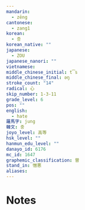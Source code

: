 ```yaml
---
mandarin:
  - zēng
cantonese:
  - zang1
korean:
  - 증
korean_native: ""
japanese:
  - ZOU
japanese_nanori: ""
vietnamese:
middle_chinese_initial: t͡s
middle_chinese_final: əŋ
stroke_count: "14"
radical: 心
skip_number: 1-3-11
grade_level: 6
pos: ""
english:
  - hate
羅馬字: jung
韓文: 중
joyo_level: 高等
hsk_level: ""
hanmun_edu_level: ""
danayo_id: 6176
mc_id: 1647
graphemic_classification: 曽
stand_in: 憎悪
aliases:
---
```


# Notes
